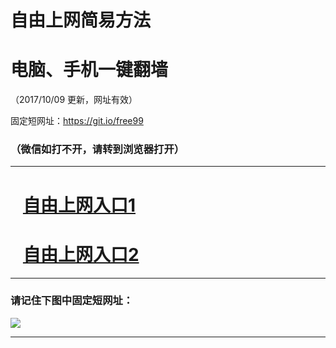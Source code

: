 ﻿# 自由上网简易方法

# 电脑、手机一键翻墙

（2017/10/09 更新，网址有效）

固定短网址：https://git.io/free99

### （微信如打不开，请转到浏览器打开）


***





# &nbsp;&nbsp; <a href="http://ft995819963.fwq-tz-1001.info/fwqtz01.html?t=100900110773 " target="_blank">自由上网入口1</a>
# &nbsp;&nbsp; <a href="http://ft2215521092.fwq-tz-1002.info/fwqtz02.html?t=100900125336 " target="_blank">自由上网入口2</a>
***

### 请记住下图中固定短网址：

<img src="https://s3-us-west-2.amazonaws.com/fwq-1001/yjfq-20170905okok.png" /> 


***

